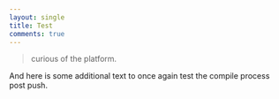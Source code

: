 ```yaml
---
layout: single
title: Test
comments: true
---
```



> curious of the platform.

And here is some additional text to once again test the compile process post push.

